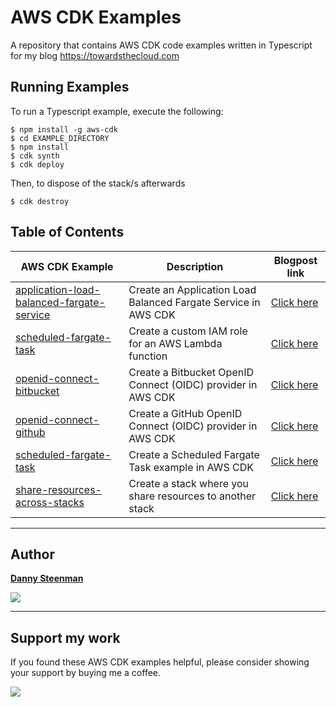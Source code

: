 # AWS CDK Examples

A repository that contains AWS CDK code examples written in Typescript for my blog https://towardsthecloud.com

## Running Examples

To run a Typescript example, execute the following:

```
$ npm install -g aws-cdk
$ cd EXAMPLE_DIRECTORY
$ npm install
$ cdk synth
$ cdk deploy
```

Then, to dispose of the stack/s afterwards

```
$ cdk destroy
```

## Table of Contents

| AWS CDK Example                                                                                    | Description                                                    | Blogpost link                                                                               |
| -------------------------------------------------------------------------------------------------- | -------------------------------------------------------------- | ------------------------------------------------------------------------------------------- |
| [application-load-balanced-fargate-service](./application-load-balanced-fargate-service/README.md) | Create an Application Load Balanced Fargate Service in AWS CDK | [Click here](https://towardsthecloud.com/aws-cdk-application-load-balanced-fargate-service) |
| [scheduled-fargate-task](./custom-role-lambda-function/README.md)                                  | Create a custom IAM role for an AWS Lambda function            | [Click here](https://towardsthecloud.com/aws-cdk-custom-role-lambda-function)               |
| [openid-connect-bitbucket](./openid-connect-bitbucket/README.md)                                   | Create a Bitbucket OpenID Connect (OIDC) provider in AWS CDK   | [Click here](https://towardsthecloud.com/aws-cdk-openid-connect-bitbucket)                  |
| [openid-connect-github](./openid-connect-github/README.md)                                         | Create a GitHub OpenID Connect (OIDC) provider in AWS CDK      | [Click here](https://towardsthecloud.com/aws-cdk-openid-connect-github)                     |
| [scheduled-fargate-task](./scheduled-fargate-task/README.md)                                       | Create a Scheduled Fargate Task example in AWS CDK             | [Click here](https://towardsthecloud.com/aws-cdk-scheduled-fargate-task)                    |
| [share-resources-across-stacks](./share-resources-across-stacks/README.md)                         | Create a stack where you share resources to another stack      | [Click here](https://towardsthecloud.com/share-resources-across-stacks-aws-cdk)             |

---

## Author

**[Danny Steenman](https://github.com/dannysteenman)**

<p align="left">
  <a href="https://twitter.com/dannysteenman"><img src="https://img.shields.io/twitter/follow/dannysteenman?label=%40dannysteenman&style=social"></a>
</p>

---

## Support my work

If you found these AWS CDK examples helpful, please consider showing your support by buying me a coffee.

<a href="https://www.buymeacoffee.com/dannysteenman" target="_blank"><img src="https://img.buymeacoffee.com/button-api/?text=Buy me a coffee&emoji=&slug=dannysteenman&button_colour=FFDD00&font_colour=000000&font_family=Cookie&outline_colour=000000&coffee_colour=ffffff"></a>